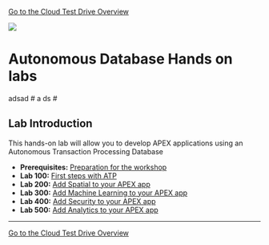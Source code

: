[Go to the Cloud Test Drive Overview](../../readme.md)

![](../../common/images/customer.logo2.png)

# Autonomous Database Hands on labs #

adsad # a ds #
## Lab Introduction

This hands-on lab will allow you to develop APEX applications using an Autonomous Transaction Processing Database

- **Prerequisites:** [Preparation for the workshop](prereq.md)
- **Lab 100:** [First steps with ATP](L100.md)
- **Lab 200:** [Add Spatial to your APEX app](L200.md)
- **Lab 300:** [Add Machine Learning to your APEX app](L300.md)
- **Lab 400:** [Add Security to your APEX app](L400.md)
- **Lab 500:** [Add Analytics to your APEX app](L500.md)





---

[Go to the Cloud Test Drive Overview](../../readme.md)
